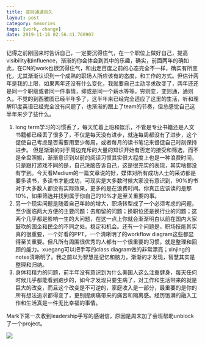 ```yaml
---
title: 变则通通则久
layout: post
category: memories
tags: [work, change]
date: 2019-11-16 02:56:41.760907
---
```


记得之前刚回来时告诉自己，一定要沉得住气，在一个职位上做好自己，提高visibility和influence，渐渐的你会体会到其中的乐趣，确实，前面两年的确如此，在CN的work也很沉得住气，和出走百度之前的心态完全不一样，确实有所变化，尤其渐渐认识到一个成熟的职场人所应该有的态度，和工作的方式。但估计两年是我的上限，如果两年还没有什么变化，我就要自己主动寻求改变了，两年还还是同一个职级或者同一件事情，抑或是同一个薪水等等。穷则变，变则通，通则久。不觉的到西雅图已经半年多了，这半年来已经完全适应了这里的生活，听和理解印度英语已经完全没有问题了，也渐渐的跟上了team的节奏，但总感觉自己这半年来少了些什么。

1. long term学习的习惯丢了，每天忙着上班和娱乐，不管是专业书籍还是人文书籍都已经丢了很多了，不仅是每天没有进步，就连每周都没有了进步，这个促使自己考虑是否需要用至少每周，或者每月的读书笔记来督促自己时刻保持进步。 但是渐渐的对于周边充斥的大量的知识开始有否定的接受和筛选，而不是全盘照搬，渐渐意识到以前的阅读习惯其实很大程度上也是一种浪费时间，只是跟打游戏不同的是，自己洗脑告诉自己，这是很充实的表现，其实啥都没有学到。今天看Medium的一篇文章说的好，媒体对所有成功人士的采访都是要多读书，多读书才能成功，可现实是大多数时候大家没有意识到，90%的书对于大多数人都没有实际效果，更多的是在浪费时间。你真正应该读的是那10%，如果筛选并找到属于你自己的10%才是至关重要的事。
2. 另一个现实问题是随着自己年龄的增大，职场转型成了一个必须考虑的问题，至少面临两大方便的主要问题：去和留的问题；换职位还是换行业的问题；这两个几乎都是影响一生的大问题，在这一点上你就会渐渐明白以前在国内大家鼓吹的国企和民企的不同之处。稳定和机会。还有一个问题是，职场技能其实真的很重要，一个好看的PPT，一个清晰明了的workflow diagram这些都显得至关重要。但凡所有周围很优秀的人都有一个很重要的习惯，就是整理和回顾的能力。xuegang可以把手写的class diagram做的非常漂亮；xinjing的notes清晰明了。我之前以为智慧是记忆和脑力，渐渐的才发现，智慧其实是整理和归纳。
3. 身体和精力的问题，前半年没有意识到为什么美国人这么注重健身，每天任何时候几乎都能看到跑步的，如今才发现只要生病了，对工作和生活带来的就是巨大的改变，而且这个改变是不可逆的，家庭收入是一部分，最重要的是你的所有想法追求都得变了，更别提病痛带来的痛苦和隔离感。经历饱满的融入工作和生活真是一件无比幸福的事情。

Mark下第一次收到leadership手写的感谢信，原因是周末加了会班帮助unblock了一个project。

![]({{site.cdnurl}}/assets/yinshui/images/posts/thank-you-letter.JPG)  
